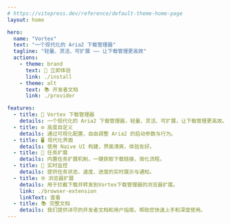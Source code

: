 ```yaml
---
# https://vitepress.dev/reference/default-theme-home-page
layout: home

hero:
  name: "Vortex"
  text: "一个现代化的 Aria2 下载管理器"
  tagline: "轻量、灵活、可扩展 —— 让下载管理更高效"
  actions:
    - theme: brand
      text: 🚀 立即体验
      link: ./install
    - theme: alt
      text: 📚 开发者文档
      link: ./provider

features:
  - title: 🌟 Vortex 下载管理器
    details: 一个现代化的 Aria2 下载管理器，轻量、灵活、可扩展，让下载管理更高效。
  - title: ⚙️ 高度自定义
    details: 通过可视化配置，自由调整 Aria2 的启动参数与行为。
  - title: 🖥️ 现代化界面
    details: 使用 Naive UI 构建，界面清爽，体验友好。
  - title: 🔌 任务扩展
    details: 内置任务扩展机制，一键获取下载链接，简化流程。
  - title: 📡 实时监控
    details: 提供任务状态、速度、进度的实时展示与通知。
  - title: 🌐 浏览器扩展
    details: 用于拦截下载并转发到Vortex下载管理器的浏览器扩展。
    link: ./browser-extension
    linkText: 查看
  - title: 📚 完整文档
    details: 我们提供详尽的开发者文档和用户指南，帮助您快速上手和深度使用。
---
```

